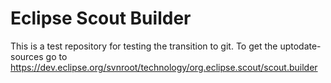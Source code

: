 Eclipse Scout Builder
=============
This is a test repository for testing the transition to git.
To get the uptodate-sources go to https://dev.eclipse.org/svnroot/technology/org.eclipse.scout/scout.builder
